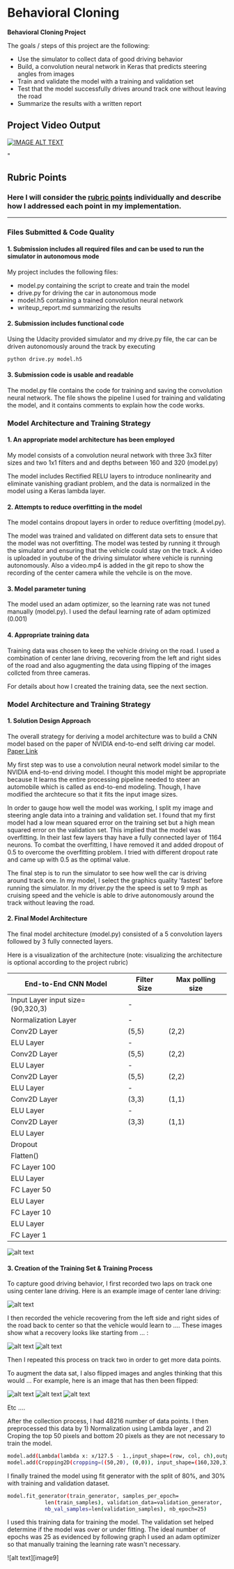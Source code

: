 # **Behavioral Cloning** 
**Behavioral Cloning Project**

The goals / steps of this project are the following:
* Use the simulator to collect data of good driving behavior
* Build, a convolution neural network in Keras that predicts steering angles from images
* Train and validate the model with a training and validation set
* Test that the model successfully drives around track one without leaving the road
* Summarize the results with a written report

## Project Video Output

[![IMAGE ALT TEXT](http://img.youtube.com/vi/DcfhG_C9Cqk/0.jpg)](https://www.youtube.com/watch?v=DcfhG_C9Cqk "Self Driving Car Output")

[//]: # (Image References)

[image1]: ./examples/placeholder.png "Model Visualization"
[image2]: ./examples/placeholder.png "Grayscaling"
[image3]: ./examples/center_camera.png "Center Camera Image"
[image4]: ./examples/left_camera.png "Left CameraImage"
[image5]: ./examples/right_camera.png "Right Camera Image"
[image6]: ./examples/flipped_center_camera.png "Flipped Center Camera Image"
[image7]: ./examples/flipped_left_camera.png "Flipped Left Camera Image"
[image8]: ./examples/flipped_right_camera.png "Flipped Right Camera Image"
"

## Rubric Points
### Here I will consider the [rubric points](https://review.udacity.com/#!/rubrics/432/view) individually and describe how I addressed each point in my implementation.  

---
### Files Submitted & Code Quality

#### 1. Submission includes all required files and can be used to run the simulator in autonomous mode

My project includes the following files:
* model.py containing the script to create and train the model
* drive.py for driving the car in autonomous mode
* model.h5 containing a trained convolution neural network 
* writeup_report.md summarizing the results

#### 2. Submission includes functional code
Using the Udacity provided simulator and my drive.py file, the car can be driven autonomously around the track by executing 
```sh
python drive.py model.h5
```

#### 3. Submission code is usable and readable

The model.py file contains the code for training and saving the convolution neural network. The file shows the pipeline I used for training and validating the model, and it contains comments to explain how the code works.

### Model Architecture and Training Strategy

#### 1. An appropriate model architecture has been employed

My model consists of a convolution neural network with three 3x3 filter sizes and two 1x1 filters and and depths between 160 and 320 (model.py) 

The model includes Rectified RELU layers to introduce nonlinearity and eliminate vanishing gradiant problem, and the data is normalized in the model using a Keras lambda layer. 

#### 2. Attempts to reduce overfitting in the model

The model contains dropout layers in order to reduce overfitting (model.py). 

The model was trained and validated on different data sets to ensure that the model was not overfitting. The model was tested by running it through the simulator and ensuring that the vehicle could stay on the track. A video is uploaded in youtube of the driving simulator where vehicle is running autonomously. Also a video.mp4 is added in the git repo to show the recording of the center camera while the vehcile is on the move.

#### 3. Model parameter tuning

The model used an adam optimizer, so the learning rate was not tuned manually (model.py). I used the defaul learning rate of adam optimized (0.001)

#### 4. Appropriate training data

Training data was chosen to keep the vehicle driving on the road. I used a combination of center lane driving, recovering from the left and right sides of the road and also agugmenting the data using flipping of the images collcted from three cameras. 

For details about how I created the training data, see the next section. 

### Model Architecture and Training Strategy

#### 1. Solution Design Approach

The overall strategy for deriving a model architecture was to build a CNN model based on the paper of NVIDIA end-to-end selft driving car model. [Paper Link](https://arxiv.org/pdf/1604.07316.pdf)

My first step was to use a convolution neural network model similar to the NVIDIA end-to-end driving model. I thought this model might be appropriate because It learns the entire processing pipeline needed to steer an automobile which is called as end-to-end modeling. Though, I have modified the archtecure so that it fits the input image sizes.  

In order to gauge how well the model was working, I split my image and steering angle data into a training and validation set. I found that my first model had a low mean squared error on the training set but a high mean squared error on the validation set. This implied that the model was overfitting. In their last few layers thay have a fully connected layer of 1164 neurons. To combat the overfitting, I have removed it and added dropout of 0.5 to overcome the overfitting problem. I tried with different dropout rate and came up with 0.5 as the optimal value.

The final step is to run the simulator to see how well the car is driving around track one. In my model, I select the graphics quality 'fastest' before running the simulator. In my driver.py the the speed is set to 9 mph as cruising speed and the vehicle is able to drive autonomously around the track without leaving the road.

#### 2. Final Model Architecture

The final model architecture (model.py) consisted of a 5 convolution layers followed by 3 fully connected layers.

Here is a visualization of the architecture (note: visualizing the architecture is optional according to the project rubric)

   End-to-End CNN Model | Filter Size | Max polling size |
  -------------  |-------------  | -------------  | 
 Input Layer input size=(90,320,3) | - | 
 Normalization Layer | - |
 Conv2D Layer  | (5,5) | (2,2) |
 ELU Layer | - |
 Conv2D Layer  | (5,5) | (2,2) |
 ELU Layer | - |
 Conv2D Layer  | (5,5) | (2,2) |
 ELU Layer | -|
 Conv2D Layer  | (3,3) | (1,1) |
 ELU Layer | -|
 Conv2D Layer  | (3,3) | (1,1) |
 ELU Layer | 
Dropout |
Flatten() |
FC Layer 100 |
ELU Layer|
FC Layer 50|
ELU Layer|
FC Layer 10|
ELU Layer |
FC Layer 1|
  
![alt text][image1]

#### 3. Creation of the Training Set & Training Process

To capture good driving behavior, I first recorded two laps on track one using center lane driving. Here is an example image of center lane driving:

![alt text][image3]

I then recorded the vehicle recovering from the left side and right sides of the road back to center so that the vehicle would learn to .... These images show what a recovery looks like starting from ... :

![alt text][image4]
![alt text][image5]

Then I repeated this process on track two in order to get more data points.

To augment the data sat, I also flipped images and angles thinking that this would ... For example, here is an image that has then been flipped:

![alt text][image6]
![alt text][image7]
![alt text][image8]

Etc ....

After the collection process, I had 48216 number of data points. I then preprocessed this data by 1) Normalization using Lambda layer , and 2) Croping the top 50 pixels and bottom 20 pixels as they are not necessary to train the model.
```sh
model.add(Lambda(lambda x: x/127.5 - 1.,input_shape=(row, col, ch),output_shape=(row, col, ch)))
model.add(Cropping2D(cropping=((50,20), (0,0)), input_shape=(160,320,3)))
```



I finally trained the model using fit generator with the split of 80%, and 30% with training and validation dataset.
```sh
model.fit_generator(train_generator, samples_per_epoch= 
            len(train_samples), validation_data=validation_generator, 
            nb_val_samples=len(validation_samples), nb_epoch=25)
```

I used this training data for training the model. The validation set helped determine if the model was over or under fitting. The ideal number of epochs was 25 as evidenced by following graph I used an adam optimizer so that manually training the learning rate wasn't necessary.

![alt text][image9]

